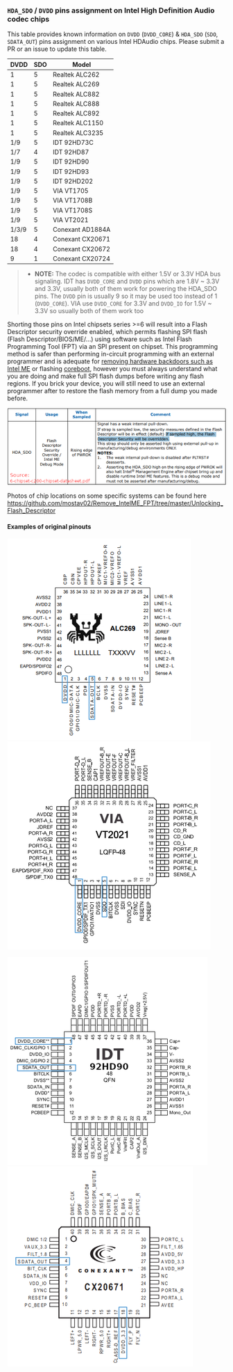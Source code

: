 ### `HDA_SDO` / `DVDD` pins assignment on Intel High Definition Audio codec chips

This table provides known information on `DVDD` (`DVDD_CORE`) & `HDA_SDO` (`SDO`, `SDATA_OUT`) pins assignment on various Intel HDAudio chips. Please submit a PR or an issue to update this table.

DVDD | SDO | Model
--- | --- | ---
1  | 5  | Realtek ALC262
1  | 5  | Realtek ALC269
1  | 5  | Realtek ALC882
1  | 5  | Realtek ALC888
1  | 5  | Realtek ALC892
1  | 5  | Realtek ALC1150
1  | 5  | Realtek ALC3235
1/9  | 5  | IDT 92HD73C
1/7  | 4  | IDT 92HD87
1/9  | 5  | IDT 92HD90
1/9  | 5  | IDT 92HD93
1/9  | 5  | IDT 92HD202
1/9  | 5  | VIA VT1705
1/9  | 5  | VIA VT1708B
1/9  | 5  | VIA VT1708S
1/9  | 5  | VIA VT2021
1/3/9 | 5  | Conexant AD1884A
18 | 4  | Conexant CX20671
18 | 4  | Conexant CX20672
9  | 1  | Conexant CX20724

> * **NOTE:** The codec is compatible with either 1.5V or 3.3V HDA bus signaling. IDT has `DVDD_CORE` and `DVDD` pins which are 1.8V ~ 3.3V and 3.3V, usually both of them work for powering the HDA_SDO pins. The `DVDD` pin is usually 9 so it may be used too instead of 1 (`DVDD_CORE`). VIA use `DVDD_CORE` for 3.3V and `DVDD_IO` for 1.5V ~ 3.3V so usually both of them work too

Shorting those pins on Intel chipsets series >=6 will result into a Flash Descriptor security override enabled, which permits flashing SPI flash (Flash Descriptor/BIOS/ME/...) using software such as Intel Flash Programming Tool (FPT) via an SPI present on chipset. This programming method is safer than performing in-circuit programming with an external programmer and is adequate for [removing hardware backdoors such as Intel ME](https://github.com/mostav02/Remove_IntelME_FPT) or flashing [coreboot](https://github.com/coreboot/coreboot), however you must always understand what you are doing and make full SPI flash dumps before writing any flash regions. If you brick your device, you will still need to use an external programmer after to restore the flash memory from a full dump you made before.

![Intel Flash Descriptor Security Override signal](https://raw.githubusercontent.com/mostav02/Remove_IntelME_FPT/master/Misc/Intel_HDA_SDO_secoverride_strap_definition.png)


Photos of chip locations on some specific systems can be found here https://github.com/mostav02/Remove_IntelME_FPT/tree/master/Unlocking_Flash_Descriptor


#### Examples of original pinouts

![Realtek ALC269 pinout](pinout_Realtek_ALC269.png)
![VIA VT2021 pinout](pinout_VIA_VT2021.png)

![IDT 92HD90](pinout_IDT_92HD90.png)
![Conexant CX20671](pinout_Conexant_CX20671.png)



